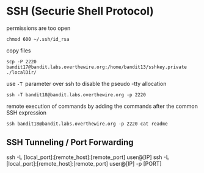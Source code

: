 # SSH (Securie Shell Protocol)


permissions are too open
```
chmod 600 ~/.ssh/id_rsa
```

copy files
```
scp -P 2220 bandit17@bandit.labs.overthewire.org:/home/bandit13/sshkey.private ./localDir/
```


use `-T `parameter over ssh to disable the pseudo -tty allocation
```
ssh -T bandit18@bandit.labs.overthewire.org -p 2220
```



remote execution of commands by adding the commands after the common SSH expression
```
ssh bandit18@bandit.labs.overthewire.org -p 2220 cat readme
```



## SSH Tunneling / Port Forwarding

ssh -L [local_port]:[remote_host]:[remote_port] user@[IP]
ssh -L [local_port]:[remote_host]:[remote_port] user@[IP] -p [PORT]






